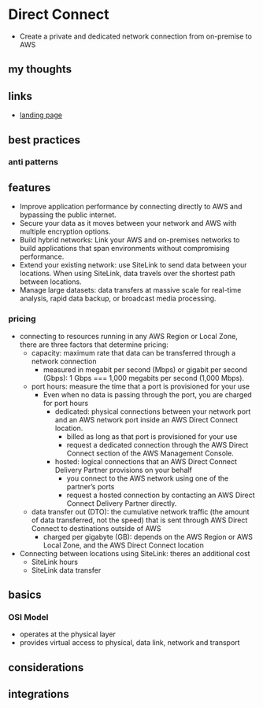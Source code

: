 # Direct Connect

- Create a private and dedicated network connection from on-premise to AWS

## my thoughts

## links

- [landing page](https://aws.amazon.com/directconnect/?did=ap_card&trk=ap_card)

## best practices

### anti patterns

## features

- Improve application performance by connecting directly to AWS and bypassing the public internet.
- Secure your data as it moves between your network and AWS with multiple encryption options.
- Build hybrid networks: Link your AWS and on-premises networks to build applications that span environments without compromising performance.
- Extend your existing network: use SiteLink to send data between your locations. When using SiteLink, data travels over the shortest path between locations.
- Manage large datasets: data transfers at massive scale for real-time analysis, rapid data backup, or broadcast media processing.

### pricing

- connecting to resources running in any AWS Region or Local Zone, there are three factors that determine pricing:
  - capacity: maximum rate that data can be transferred through a network connection
    - measured in megabit per second (Mbps) or gigabit per second (Gbps): 1 Gbps === 1,000 megabits per second (1,000 Mbps).
  - port hours: measure the time that a port is provisioned for your use
    - Even when no data is passing through the port, you are charged for port hours
      - dedicated: physical connections between your network port and an AWS network port inside an AWS Direct Connect location.
        - billed as long as that port is provisioned for your use
        - request a dedicated connection through the AWS Direct Connect section of the AWS Management Console.
      - hosted: logical connections that an AWS Direct Connect Delivery Partner provisions on your behalf
        - you connect to the AWS network using one of the partner’s ports
        - request a hosted connection by contacting an AWS Direct Connect Delivery Partner directly.
  - data transfer out (DTO): the cumulative network traffic (the amount of data transferred, not the speed) that is sent through AWS Direct Connect to destinations outside of AWS
    - charged per gigabyte (GB): depends on the AWS Region or AWS Local Zone, and the AWS Direct Connect location
- Connecting between locations using SiteLink: theres an additional cost
  - SiteLink hours
  - SiteLink data transfer

## basics

### OSI Model

- operates at the physical layer
- provides virtual access to physical, data link, network and transport

## considerations

## integrations
